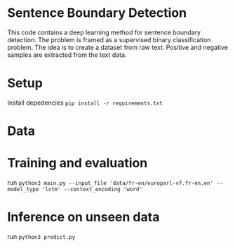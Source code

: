 # Sentence Boundary Detection
This code contains a deep learning method for sentence boundary detection. The problem is framed as a supervised binary classification problem.
The idea is to create a dataset from raw text. Positive and negative samples are extracted from the text data.

# Setup
Install depedencies
`pip install -r requirements.txt`

# Data

# Training and evaluation
run `python3 main.py --input_file 'data/fr-en/europarl-v7.fr-en.en' --model_type 'lstm' --context_encoding 'word'`

# Inference on unseen data
run `python3 predict.py`

